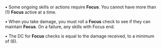 • Some ongoing skills or actions require **Focus**. You cannot have more than (1) **Focus** active at a time.

• When you take damage, you must roll a **Focus** check to see if they can maintain **Focus**. On a failure, any skills with Focus end.

• The DC for **Focus** checks is equal to the damage received, to a minimum of (6).
